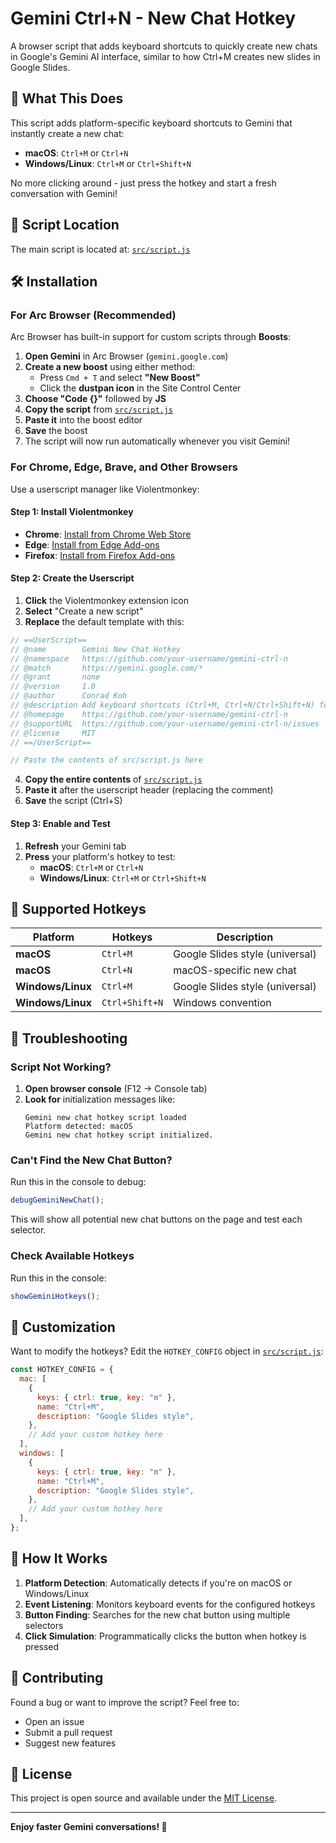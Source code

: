 # Gemini Ctrl+N - New Chat Hotkey

A browser script that adds keyboard shortcuts to quickly create new chats in Google's Gemini AI interface, similar to how Ctrl+M creates new slides in Google Slides.

## 🚀 What This Does

This script adds platform-specific keyboard shortcuts to Gemini that instantly create a new chat:

- **macOS**: `Ctrl+M` or `Ctrl+N`
- **Windows/Linux**: `Ctrl+M` or `Ctrl+Shift+N`

No more clicking around - just press the hotkey and start a fresh conversation with Gemini!

## 📁 Script Location

The main script is located at: [`src/script.js`](src/script.js)

## 🛠️ Installation

### For Arc Browser (Recommended)

Arc Browser has built-in support for custom scripts through **Boosts**:

1. **Open Gemini** in Arc Browser (`gemini.google.com`)
2. **Create a new boost** using either method:
   - Press `Cmd + T` and select **"New Boost"**
   - Click the **dustpan icon** in the Site Control Center
3. **Choose "Code {}"** followed by **JS**
4. **Copy the script** from [`src/script.js`](src/script.js)
5. **Paste it** into the boost editor
6. **Save** the boost
7. The script will now run automatically whenever you visit Gemini!

### For Chrome, Edge, Brave, and Other Browsers

Use a userscript manager like Violentmonkey:

#### Step 1: Install Violentmonkey

- **Chrome**: [Install from Chrome Web Store](https://chrome.google.com/webstore/detail/violentmonkey/jinjaccalgkegednnccohejagnlnfdag)
- **Edge**: [Install from Edge Add-ons](https://microsoftedge.microsoft.com/addons/detail/violentmonkey/eeagobfjdenkkddmbclomhiblgggliao)
- **Firefox**: [Install from Firefox Add-ons](https://addons.mozilla.org/en-US/firefox/addon/violentmonkey/)

#### Step 2: Create the Userscript

1. **Click** the Violentmonkey extension icon
2. **Select** "Create a new script"
3. **Replace** the default template with this:

```javascript
// ==UserScript==
// @name        Gemini New Chat Hotkey
// @namespace   https://github.com/your-username/gemini-ctrl-n
// @match       https://gemini.google.com/*
// @grant       none
// @version     1.0
// @author      Conrad Koh
// @description Add keyboard shortcuts (Ctrl+M, Ctrl+N/Ctrl+Shift+N) for creating new chats in Gemini AI
// @homepage    https://github.com/your-username/gemini-ctrl-n
// @supportURL  https://github.com/your-username/gemini-ctrl-n/issues
// @license     MIT
// ==/UserScript==

// Paste the contents of src/script.js here
```

4. **Copy the entire contents** of [`src/script.js`](src/script.js)
5. **Paste it** after the userscript header (replacing the comment)
6. **Save** the script (Ctrl+S)

#### Step 3: Enable and Test

1. **Refresh** your Gemini tab
2. **Press** your platform's hotkey to test:
   - **macOS**: `Ctrl+M` or `Ctrl+N`
   - **Windows/Linux**: `Ctrl+M` or `Ctrl+Shift+N`

## 🎯 Supported Hotkeys

| Platform          | Hotkeys        | Description                     |
| ----------------- | -------------- | ------------------------------- |
| **macOS**         | `Ctrl+M`       | Google Slides style (universal) |
| **macOS**         | `Ctrl+N`       | macOS-specific new chat         |
| **Windows/Linux** | `Ctrl+M`       | Google Slides style (universal) |
| **Windows/Linux** | `Ctrl+Shift+N` | Windows convention              |

## 🐛 Troubleshooting

### Script Not Working?

1. **Open browser console** (F12 → Console tab)
2. **Look for** initialization messages like:
   ```
   Gemini new chat hotkey script loaded
   Platform detected: macOS
   Gemini new chat hotkey script initialized.
   ```

### Can't Find the New Chat Button?

Run this in the console to debug:

```javascript
debugGeminiNewChat();
```

This will show all potential new chat buttons on the page and test each selector.

### Check Available Hotkeys

Run this in the console:

```javascript
showGeminiHotkeys();
```

## 🔧 Customization

Want to modify the hotkeys? Edit the `HOTKEY_CONFIG` object in [`src/script.js`](src/script.js):

```javascript
const HOTKEY_CONFIG = {
  mac: [
    {
      keys: { ctrl: true, key: "m" },
      name: "Ctrl+M",
      description: "Google Slides style",
    },
    // Add your custom hotkey here
  ],
  windows: [
    {
      keys: { ctrl: true, key: "m" },
      name: "Ctrl+M",
      description: "Google Slides style",
    },
    // Add your custom hotkey here
  ],
};
```

## 📝 How It Works

1. **Platform Detection**: Automatically detects if you're on macOS or Windows/Linux
2. **Event Listening**: Monitors keyboard events for the configured hotkeys
3. **Button Finding**: Searches for the new chat button using multiple selectors
4. **Click Simulation**: Programmatically clicks the button when hotkey is pressed

## 🤝 Contributing

Found a bug or want to improve the script? Feel free to:

- Open an issue
- Submit a pull request
- Suggest new features

## 📄 License

This project is open source and available under the [MIT License](LICENSE).

---

**Enjoy faster Gemini conversations! 🚀**
